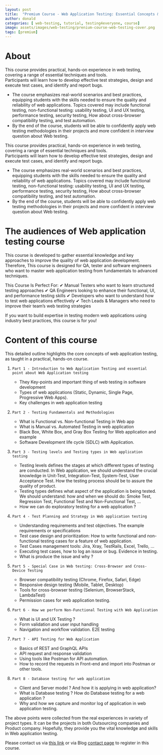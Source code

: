 ```yaml
---
layout: post
title:  "Premium Course - Web Application Testing: Essential Concepts & Practical Guide Testing4Everyone"
author: donald
categories: [ web-testing, tutorial, testing4everyone, course]
image: assets/images/web-testing/prenium-course-web-testing-cover.png
tags: [premium]
---
```


# About
This course provides practical, hands-on experience in web testing, covering a range of essential techniques and tools.  
Participants will learn how to develop effective test strategies, design and execute test cases, and identify and report bugs.
- The course emphasizes real-world scenarios and best practices, equipping students with the skills needed to ensure the quality and reliability of web applications. Topics covered may include functional testing, non-functional testing: usability testing, UI and UX testing, performance testing, security testing, How about cross-browser compatibility testing, and test automation.
- By the end of the course, students will be able to confidently apply web testing methodologies in their projects and more confident in interview question about Web testing.

This course provides practical, hands-on experience in web testing, covering a range of essential techniques and tools.  
Participants will learn how to develop effective test strategies, design and execute test cases, and identify and report bugs.
- The course emphasizes real-world scenarios and best practices, equipping students with the skills needed to ensure the quality and reliability of web applications. Topics covered may include functional testing, non-functional testing: usability testing, UI and UX testing, performance testing, security testing, How about cross-browser compatibility testing, and test automation.
- By the end of the course, students will be able to confidently apply web testing methodologies in their projects and more confident in interview question about Web testing.

# The audiences of Web application testing course
This course is developed to gather essential knowledge and key approaches to improve the quality of web application development.
Therefore, This course is designed for QA, tester and software engineers who want to master web application testing from fundamentals to advanced techniques.

This Course Is Perfect For:
✔ Manual Testers who want to learn structured testing approaches
✔ QA Engineers looking to enhance their functional, UI, and performance testing skills
✔ Developers who want to understand how to test web applications effectively
✔ Tech Leads & Managers who need to improve their team’s web testing strategies

If you want to build expertise in testing modern web applications using industry best practices, this course is for you!

# Content of this course
This detailed outline highlights the core concepts of web application testing, as taught in a practical, hands-on course.

1. `Part 1 - Introduction to Web Application Testing and essential point about Web Application testing`
   - They Key-points and important thing of web testing in software development
   - Types of web applications (Static, Dynamic, Single Page, Progressive Web Apps).
   - Key challenges in web application testing

2. `Part 2 - Testing Fundamentals and Methodologies`
   - What is Functional vs. Non-functional Testing in Web app
   - What is Manual vs. Automated Testing in web application
   - Black Box, White Box, and Gray Box Testing for Web application and example
   - Software Development life cycle (SDLC) with Application. 

3. `Part 3 - Testing levels and Testing types in Web application testing`
   - Testing levels defines the stages at which different types of testing are conducted. In Web application, we should understand the crucial knowledge in Unit-Test, Integration-Test, System-Test, User Acceptance Test. How the testing process should be to assure the quality of product.
   - Testing types defines what aspect of the application is being tested. We should understand: how and when we should do: Smoke Test, Regression Test, Functional Test and Non-Functional Test, ...
   - How we can do exploratory testing for a web application ?

4. `Part 4 - Test Planning and Strategy in Web application testing`
   - Understanding requirements and test objectives. The example requirements or specifications 
   - Test case design and prioritization: How to write functional and non-functional testing cases for a feature of web application.
   - Test Cases management tools: Jira, Xray, TestRails, Excel, Trello, ...
   - Executing test cases, how to log an issue or bug. Evidence in testing.
   - What is produce the issue and why ?

5. `Part 5 - Special Case in Web testing: Cross-Browser and Cross-Device Testing`
    - Browser compatibility testing (Chrome, Firefox, Safari, Edge)
    - Responsive design testing (Mobile, Tablet, Desktop)
    - Tools for cross-browser testing (Selenium, BrowserStack, LambdaTest)
    - Permission cases for web application testing.

6. `Part 6 - How we perform Non-Functional Testing with Web Application`
   - What is UI and UX Testing ?
   - Form validation and user input handling
   - Navigation and workflow validation. E2E testing

7. `Part 7 - API Testing for Web Application`
   - Basics of REST and GraphQL APIs
   - API request and response validation
   - Using tools like Postman for API automation.
   - How to record the requests in Front-end and import into Postman or other tools.

8. `Part 8 - Database testing for web application`
    - Client and Server model ? And how it is applying in web application?
    - What is Database testing ? How do Database testing for a web application ?
    - Why and how we capture and monitor log of application in web application testing.

The above points were collected from the real experiences in variety of project types. It can be the projects in both Outsourcing companies and Product company. Hopefully, they provide you the vital knowledge and skills in Web application testing.

Please contact us via [this link](https://josdoaitran.github.io/premium-courses-with-me/) or via Blog [contact page](https://josdoaitran.github.io/contact.html) to register in this course.









